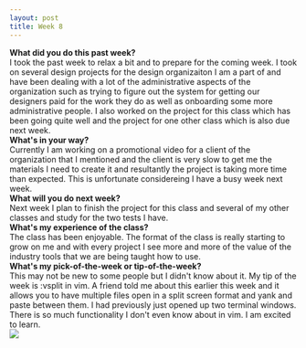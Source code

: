 ```yaml
---
layout: post
title: Week 8
---
```


<strong>What did you do this past week?</strong>
<br>
I took the past week to relax a bit and to prepare for the coming week. I took on several design projects for the design organizaiton I am a part of and have been dealing with a lot of the administrative aspects of the organization such as trying to figure out the system for getting our designers paid for the work they do as well as onboarding some more administrative people. I also worked on the project for this class which has been going quite well and the project for one other class which is also due next week.
<br>
<strong>What's in your way?</strong>
<br>
Currently I am working on a promotional video for a client of the organization that I mentioned and the client is very slow to get me the materials I need to create it and resultantly the project is taking more time than expected. This is unfortunate considereing I have a busy week next week.
<br>
<strong>What will you do next week?</strong>
<br>
Next week I plan to finish the project for this class and several of my other classes and study for the two tests I have.
<br>
<strong>What's my experience of the class?</strong>
<br>
The class has been enjoyable. The format of the class is really starting to grow on me and with every project I see more and more of the value of the industry tools that we are being taught how to use.
<br>
<strong>What's my pick-of-the-week or tip-of-the-week?</strong>
<br>
This may not be new to some people but I didn't know about it. My tip of the week is :vsplit in vim. A friend told me about this earlier this week and it allows you to have multiple files open in a split screen format and yank and paste between them. I had previously just opened up two terminal windows. There is so much functionality I don't even know about in vim. I am excited to learn.
<br>
<img src="https://avatars0.githubusercontent.com/u/691520?v=4&u=63151621c59bfa1ec1c84b9d08aa8a3c9034b21b&s=400">
